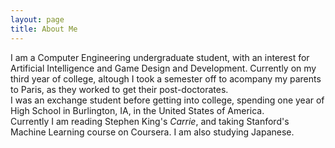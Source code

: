 ```yaml
---
layout: page
title: About Me
---
```


I am a Computer Engineering undergraduate student, with an interest for Artificial Intelligence and Game Design and Development. Currently on my third year of college, altough I took a semester off to acompany my parents to Paris, as they worked to get their post-doctorates.<br>
I was an exchange student before getting into college, spending one year of High School in Burlington, IA, in the United States of America.<br>
Currently I am reading Stephen King's <i>Carrie</i>, and taking Stanford's Machine Learning course on Coursera. I am also studying Japanese.<br>